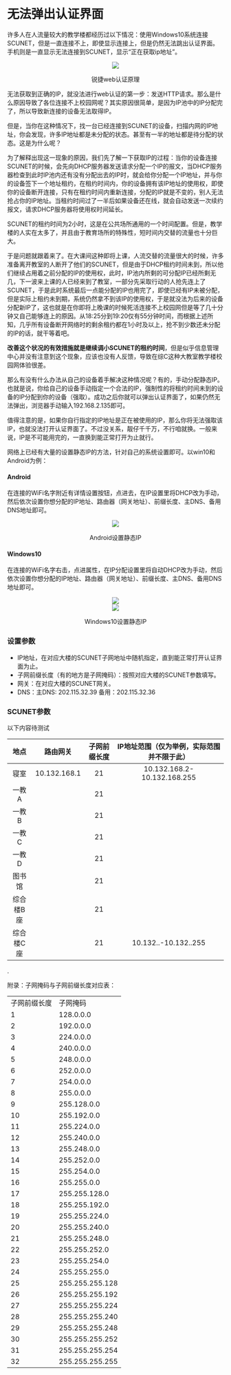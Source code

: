 # 无法弹出认证界面

许多人在人流量较大的教学楼都经历过以下情况：使用Windows10系统连接SCUNET，但是一直连接不上，即使显示连接上，但是仍然无法跳出认证界面。手机则是一直显示无法连接到SCUNET，显示“正在获取ip地址”。

<div align="center">
  <img src="/assets/web认证原理.jpg"/>
  <p>锐捷web认证原理</p>
</div>

无法获取到正确的IP，就没法进行web认证的第一步：发送HTTP请求。那么是什么原因导致了各位连接不上校园网呢？其实原因很简单，是因为IP池中的IP分配完了，所以导致新连接的设备无法取得IP。

但是，当你在这种情况下，找一台已经连接到SCUNET的设备，扫描内网的IP地址，你会发现，许多IP地址都是未分配的状态。甚至有一半的地址都是待分配的状态。这是为什么呢？

为了解释出现这一现象的原因，我们先了解一下获取IP的过程：当你的设备连接SCUNET的时候，会先向DHCP服务器发送请求分配一个IP的报文，当DHCP服务器检查到此时IP池内还有没有分配出去的IP时，就会给你分配一个IP地址，并与你的设备签下一个地址租约，在租约时间内，你的设备拥有该IP地址的使用权，即使你的设备断开连接，只有在租约时间内重新连接，分配的IP就是不变的，别人无法抢占你的IP地址。当租约时间过了一半后如果设备还在线，就会自动发送一次续约报文，请求DHCP服务器将使用权时间延长。

SCUNET的租约时间为2小时，这是在公共场所通用的一个时间配置。但是，教学楼的人实在太多了，并且由于教育场所的特殊性，短时间内交替的流量也十分巨大。

于是问题就跟着来了。在大课间这种即将上课，人流交替的流量很大的时候，许多准备离开教室的人断开了他们的SCUNET，但是由于DHCP租约时间未到，所以他们继续占用着之前分配的IP的使用权，此时，IP池内所剩的可分配IP已经所剩无几，下一波来上课的人已经来到了教室，一部分先采取行动的人抢先连上了SCUNET，于是此时系统最后一点能分配的IP也用完了，即使已经有IP未被分配，但是实际上租约未到期，系统仍然拿不到该IP的使用权，于是就没法为后来的设备分配新IP了，这也就是在你即将上晚课的时候死活连接不上校园网但是等了几十分钟又自己能够连上的原因。从18:25分到19:20仅有55分钟时间，而根据上述所知，几乎所有设备断开网络时的剩余租约都在1小时及以上，抢不到少数还未分配的IP的话，就干等着吧。

**改善这个状况的有效措施就是继续调小SCUNET的租约时间**，但是似乎信息管理中心并没有注意到这个现象，应该也没有人反馈，导致在综C这种大教室教学楼校园网体验很差。

那么有没有什么办法从自己的设备着手解决这种情况呢？有的，手动分配静态IP。也就是说，你给自己的设备手动指定一个合法的IP，强制性的将租约时间未到的设备的IP分配到你的设备（强取）。成功之后你就可以弹出认证界面了，如果仍然无法弹出，浏览器手动输入192.168.2.135即可。

值得注意的是，如果你自行指定的IP地址是正在被使用的IP，那么你将无法强取该IP，也就没法打开认证界面了。不过没关系，靓仔千千万，不行咱就换。一般来说，IP是不可能用完的，一直换到能正常打开为止就行。

网络上已经有大量的设置静态IP的方法，针对自己的系统设置即可。以win10和Android为例：

#### Android
在连接的WiFi名字附近有详情设置按钮，点进去，在IP设置里将DHCP改为手动，然后依次设置你想分配的IP地址、路由器（网关地址）、前缀长度、主DNS、备用DNS地址即可。

<div align="center">
  <img src="/assets/手机静态1.jpg"/>
  <p>Android设置静态IP</p>
</div>

#### Windows10
在连接的WiFi名字右击，点进属性，在IP分配设置里将自动DHCP改为手动，然后依次设置你想分配的IP地址、路由器（网关地址）、前缀长度、主DNS、备用DNS地址即可。

<div align="center">
  <img src="/assets/win静态1.jpg"/>
</div>

<div align="center">
  <img src="/assets/win静态2.jpg"/>
  <p>Windows10设置静态IP</p>
</div>

### 设置参数
- IP地址，在对应大楼的SCUNET子网地址中随机指定，直到能正常打开认证界面为止。
- 子网前缀长度（有的地方是子网掩码）：按照对应大楼的SCUNET参数填写。
- 网关：在对应大楼的SCUNET网关。
- DNS：主DNS:	202.115.32.39 备用：202.115.32.36

### SCUNET参数

以下内容待测试

|地点|路由网关|子网前缀长度|IP地址范围（仅为举例，实际范围并不限于此）|
|:-:|:-:|:-:|:-:|
|寝室|10.132.168.1|21|10.132.168.2-10.132.168.255|
|一教A||21||
|一教B||21||
|一教C||21||
|一教D||21||
|图书馆||21||
|综合楼B座||21||
|综合楼C座||21|10.132..-10.132..255|


.



附录：子网掩码与子网前缀长度对应表：

<table border='0' cellspacing='0' cellpadding='2' width='15%' align='center'>
<tbody> <tr> <td>子网前缀长度</td> <td>子网掩码</td> </tr>
<tr> <td>1</td> <td>128.0.0.0</td> </tr>
<tr> <td>2</td> <td>192.0.0.0</td> </tr>
<tr> <td>3</td> <td>224.0.0.0</td> </tr>
<tr> <td>4</td> <td>240.0.0.0</td> </tr>
<tr> <td>5</td> <td>248.0.0.0</td> </tr>
<tr> <td>6</td> <td>252.0.0.0</td> </tr>
<tr> <td>7</td> <td>254.0.0.0</td> </tr>
<tr> <td>8</td> <td>255.0.0.0</td> </tr>
<tr> <td>9</td> <td>255.128.0.0</td> </tr>
<tr> <td>10</td> <td>255.192.0.0</td> </tr>
<tr> <td>11</td> <td>255.224.0.0</td> </tr>
<tr> <td>12</td> <td>255.240.0.0</td> </tr>
<tr> <td>13</td> <td>255.248.0.0</td> </tr>
<tr> <td>14</td> <td>255.252.0.0</td> </tr>
<tr> <td>15</td> <td>255.254.0.0</td> </tr>
<tr> <td>16</td> <td>255.255.0.0</td> </tr>
<tr> <td>17</td> <td>255.255.128.0</td> </tr>
<tr> <td>18</td> <td>255.255.192.0</td> </tr>
<tr> <td>19</td> <td>255.255.224.0</td> </tr>
<tr> <td>20</td> <td>255.255.240.0</td> </tr>
<tr> <td>21</td> <td>255.255.248.0</td> </tr>
<tr> <td>22</td> <td>255.255.252.0</td> </tr>
<tr> <td>23</td> <td>255.255.254.0</td> </tr>
<tr> <td>24</td> <td>255.255.255.0</td> </tr>
<tr> <td>25</td> <td>255.255.255.128</td> </tr>
<tr> <td>26</td> <td>255.255.255.192</td> </tr>
<tr> <td>27</td> <td>255.255.255.224</td> </tr>
<tr> <td>28</td> <td>255.255.255.240</td> </tr>
<tr> <td>29</td> <td>255.255.255.248</td> </tr>
<tr> <td>30</td> <td>255.255.255.252</td> </tr>
<tr> <td>31</td> <td>255.255.255.254</td> </tr>
<tr> <td>32</td> <td>255.255.255.255</td> </tr>
</tbody></table>
